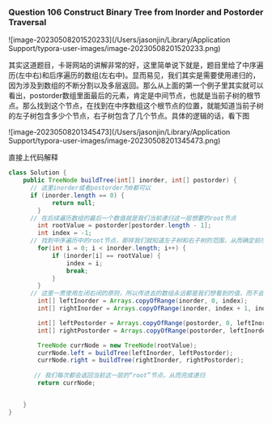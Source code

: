 ### Question 106 Construct Binary Tree from Inorder and Postorder Traversal

![image-20230508201520233](/Users/jasonjin/Library/Application Support/typora-user-images/image-20230508201520233.png)

其实这道题目，卡哥网站的讲解非常的好，这里简单说下就是，题目里给了中序遍历(左中右)和后序遍历的数组(左右中)。显而易见，我们其实是需要使用递归的，因为涉及到数组的不断分割以及多层返回。那么从上面的第一个例子里其实就可以看出，postorder数组里面最后的元素，肯定是中间节点，也就是当前子树的根节点。那么找到这个节点，在找到在中序数组这个根节点的位置，就能知道当前子树的左子树包含多少个节点，右子树包含了几个节点。具体的逻辑的话，看下图

![image-20230508201345473](/Users/jasonjin/Library/Application Support/typora-user-images/image-20230508201345473.png)

直接上代码解释

```java
class Solution {
    public TreeNode buildTree(int[] inorder, int[] postorder) {
      // 这里inorder或者postorder为0都可以  
      if (inorder.length == 0) {
            return null;
        }
      // 在后续遍历数组的最后一个数值就是我们当前递归这一层想要的root节点
        int rootValue = postorder[postorder.length - 1];
        int index = -1;
      // 找到中序遍历中的root节点，那样我们就知道左子树和右子树的范围，从而确定前序遍历和后续遍历的数组
        for(int i = 0; i < inorder.length; i++) {
            if (inorder[i] == rootValue) {
                index = i;
                break;
            }
        }
      // 这里一贯使用左闭右闭的原则，所以传进去的数组永远都是我们想看到的值，而不会包含没用的数值
        int[] leftInorder = Arrays.copyOfRange(inorder, 0, index);
        int[] rightInorder = Arrays.copyOfRange(inorder, index + 1, inorder.length);

        int[] leftPostorder = Arrays.copyOfRange(postorder, 0, leftInorder.length);
        int[] rightPostorder = Arrays.copyOfRange(postorder, leftInorder.length, postorder.length - 1);

        TreeNode currNode = new TreeNode(rootValue);
        currNode.left = buildTree(leftInorder, leftPostorder);
        currNode.right = buildTree(rightInorder, rightPostorder);
				
       // 我们每次都会返回当前这一层的“root”节点，从而完成递归
        return currNode;


    }
}
```

